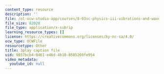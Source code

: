 ```yaml
---
content_type: resource
description: ''
file: /ol-ocw-studio-app/courses/8-03sc-physics-iii-vibrations-and-waves-fall-2016/9857bcb40461e46d4b100585269fe954_TjxR7lAwWhI.srt
file_size: 82028
file_type: application/x-subrip
learning_resource_types: []
license: https://creativecommons.org/licenses/by-nc-sa/4.0/
ocw_type: OCWFile
resourcetype: Other
title: 3play caption file
uid: 9857bcb4-0461-e46d-4b10-0585269fe954
video_metadata:
  youtube_id: null
---
```

